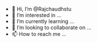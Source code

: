 - 👋 Hi, I’m @Rajchaudhstu
- 👀 I’m interested in ...
- 🌱 I’m currently learning ...
- 💞️ I’m looking to collaborate on ...
- 📫 How to reach me ...

<!---
Rajchaudhstu/Rajchaudhstu is a ✨ special ✨ repository because its `README.md` (this file) appears on your GitHub profile.
You can click the Preview link to take a look at your changes.
--->
